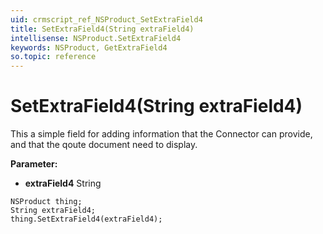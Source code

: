 ```yaml
---
uid: crmscript_ref_NSProduct_SetExtraField4
title: SetExtraField4(String extraField4)
intellisense: NSProduct.SetExtraField4
keywords: NSProduct, GetExtraField4
so.topic: reference
---
```


# SetExtraField4(String extraField4)

This a simple field for adding information that the Connector can provide, and that the qoute document need to display.

**Parameter:** 
* **extraField4** String

```crmscript
NSProduct thing;
String extraField4;
thing.SetExtraField4(extraField4);
```

